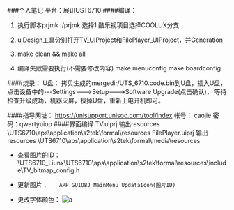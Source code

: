 ###个人笔记
平台：展讯UST6710
####编译：

1. 执行脚本prjmk
     ./prjmk  选择1
    酷乐视项目选择COOLUX分支
2.	uiDesign工具分别打开TV_UIProject和FilePlayer_UIProject，并Generation

3.	make clean && make all

4.	编译失败需要执行(不需要修改内容)
		make menuconfig
		make boardconfig

####烧录：
    U盘：
		拷贝生成的mergedir/UTS_6710.code.bin到U盘，插入U盘，点击设备中的---Settings--->Setup--->Software Upgrade(点击确认)，
		等待检查升级成功，机器灭屏，拔掉U盘，重新上电开机即可。

####指导网址：
	https://unisupport.unisoc.com/tool/index
	帐号： caojie
	密码：qwertyuiop
####界面编译
    TV.uiprj 		  输出resources  \UTS6710\aps\application\s2tek\formal\resources
    FilePlayer.uiprj  输出resources  \UTS6710\aps\application\s2tek\formal\media\resources
* 查看图片的ID：
\UTS6710_Liunx\UTS6710\aps\application\s2tek\formal\resources\include\TV_bitmap_config.h

* 更新图片：
```  _APP_GUIOBJ_MainMenu_UpdataIcon(图片ID)```
* 更改字体颜色：
  ![a](assets/markdown-img-paste-20210603183645969.png)
